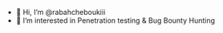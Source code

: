 - 👋 Hi, I’m @rabahcheboukiii
- 👀 I’m interested in Penetration testing & Bug Bounty Hunting

<!---
rabahcheboukiii/rabahcheboukiii is a ✨ special ✨ repository because its `README.md` (this file) appears on your GitHub profile.
You can click the Preview link to take a look at your changes.
--->
